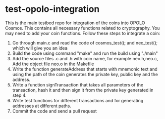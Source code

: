 # test-opolo-integration


This is the main testbed repo for integration of the coins into OPOLO Cosmos. This contains all necessary functions related to cryptography. You may need to add your coin functions. Follow these steps to integrate a coin:

1. Go through main.c and read the code of  cosmos_test(); and neo_test(); which will give you an idea
2. Build the code using command "make" and run the build using "./main"
3. Add the source files .c and .h with coin name, for example neo.h,neo.c, Add the object file neo.o in the Makefile
4. Write the function generateAddress that starts with mnemonic text and using the path of the coin generates the private key, public key and the address.
5. Write a function signTransaction that takes all parameters of the transaction, hash it and then sign it from the private key generated in step 4. 
6. Write test functions for different transactions and for generating addresses at different paths.
7. Commit the code and send a pull request